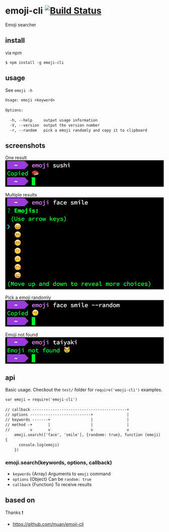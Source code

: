 # emoji-cli [![Build Status](https://api.travis-ci.org/watilde/emoji-cli.svg)](https://travis-ci.org/watilde/emoji-cli)
Emoji searcher

## install
via npm
```
$ npm install -g emoji-cli
```

## usage
See `emoji -h`
```
Usage: emoji <keyword>

Options:

  -h, --help     output usage information
  -V, --version  output the version number
  -r, --random   pick a emoji randomly and copy it to clipboard
```

## screenshots
One result
![emoji](./img/emoji.png)

Multiple results
![emojis](./img/emojis.png)

Pick a emoji randomly
![random emoji](./img/random_emoji.png)

Emoji not found
![emoji not found](./img/emoji_not_found.png)

## api
Basic usage. Checkout the `test/` folder for `require('emoji-cli')` examples.
```
var emoji = require('emoji-cli')

// callback ------------------------------------------+
// options ---------------------------+               |
// keywords -------+                  |               |
// method -+       |                  |               |
//         v       v                  v               v
    emoji.search(['face', 'smile'], {randome: true}, function (emoji) {
      console.log(emoji)
    })
```

### emoji.search(keywords, options, callback)
+ `keywords` {Array} Arguments to `emoji` command
+ `options` {Object} Can be `random: true`
+ `callback` {Function} To receive results

## based on
Thanks :exclamation:
+ https://github.com/muan/emoji-cli
